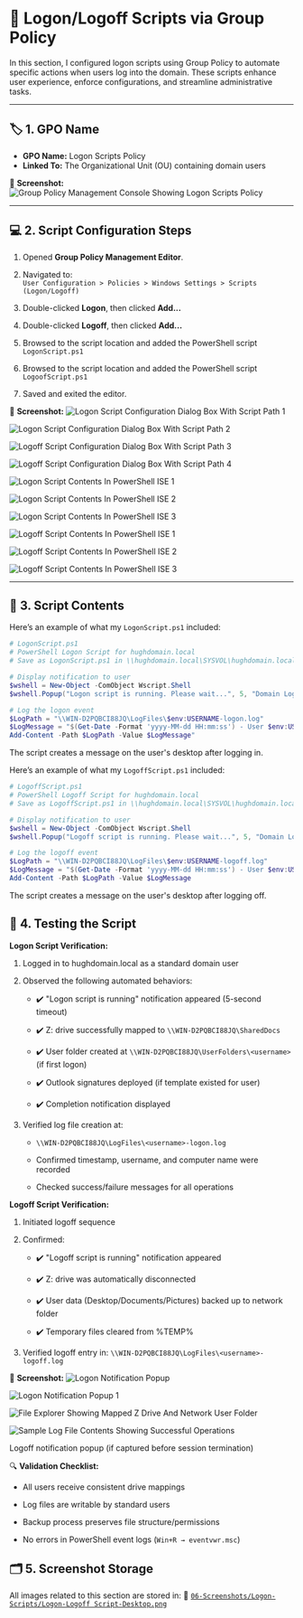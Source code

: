 # 🔁 Logon/Logoff Scripts via Group Policy

In this section, I configured logon scripts using Group Policy to automate specific actions when users log into the domain. These scripts enhance user experience, enforce configurations, and streamline administrative tasks.

---

## 🏷️ 1. GPO Name

- **GPO Name:** Logon Scripts Policy  
- **Linked To:** The Organizational Unit (OU) containing domain users

📸 **Screenshot:**
![Group Policy Management Console Showing Logon Scripts Policy](https://github.com/user-attachments/assets/bd046d0d-e96c-4ada-9417-0faf223f2f64)

---

## 💻 2. Script Configuration Steps

1. Opened **Group Policy Management Editor**.  
2. Navigated to:  
   `User Configuration > Policies > Windows Settings > Scripts (Logon/Logoff)`

3. Double-clicked **Logon**, then clicked **Add...**
4. Double-clicked **Logoff**, then clicked **Add...**
5. Browsed to the script location and added the PowerShell script `LogonScript.ps1`
6. Browsed to the script location and added the PowerShell script `LogoofScript.ps1`

7. Saved and exited the editor.

📸 **Screenshot:**
![Logon Script Configuration Dialog Box With Script Path 1](https://github.com/user-attachments/assets/61f0a04e-b002-4b07-9d40-f8196eda4e4b)

![Logon Script Configuration Dialog Box With Script Path 2](https://github.com/user-attachments/assets/75e860cd-a227-4cb3-8e46-993ef97e164a)

![Logoff Script Configuration Dialog Box With Script Path 3](https://github.com/user-attachments/assets/513dccb2-909d-4f5b-86df-7eb5a7763d25)

![Logoff Script Configuration Dialog Box With Script Path 4](https://github.com/user-attachments/assets/b7c57fe2-533c-4080-85c8-cf022d3acbdf)

![Logon Script Contents In PowerShell ISE 1](https://github.com/user-attachments/assets/ee206d6d-6eb6-4376-b8ca-8c269def6c50)

![Logon Script Contents In PowerShell ISE 2](https://github.com/user-attachments/assets/00297695-0f27-4ba0-8024-b2a7b499c2ee)

![Logon Script Contents In PowerShell ISE 3](https://github.com/user-attachments/assets/2747e6ae-6cb7-4c43-8b80-b22bb0a841ee)

![Logoff Script Contents In PowerShell ISE 1](https://github.com/user-attachments/assets/fc68c379-de05-4852-9b17-432a631eec58)

![Logoff Script Contents In PowerShell ISE 2](https://github.com/user-attachments/assets/d5bb6c78-899c-47d3-930b-aa88cff4f623)

![Logoff Script Contents In PowerShell ISE 3](https://github.com/user-attachments/assets/77a533b3-b37e-4c4b-b07e-05b7dc4b5935)

---

## 📂 3. Script Contents

Here’s an example of what my `LogonScript.ps1` included:

```powershell
# LogonScript.ps1
# PowerShell Logon Script for hughdomain.local
# Save as LogonScript.ps1 in \\hughdomain.local\SYSVOL\hughdomain.local\scripts\

# Display notification to user
$wshell = New-Object -ComObject Wscript.Shell
$wshell.Popup("Logon script is running. Please wait...", 5, "Domain Logon Script", 0x0 + 0x40)

# Log the logon event
$LogPath = "\\WIN-D2PQBCI88JQ\LogFiles\$env:USERNAME-logon.log"
$LogMessage = "$(Get-Date -Format 'yyyy-MM-dd HH:mm:ss') - User $env:USERNAME logged on from computer $env:COMPUTERNAME"
Add-Content -Path $LogPath -Value $LogMessage"
```
The script creates a message on the user's desktop after logging in.

Here’s an example of what my `LogoffScript.ps1` included:

```powershell
# LogoffScript.ps1
# PowerShell Logoff Script for hughdomain.local
# Save as LogoffScript.ps1 in \\hughdomain.local\SYSVOL\hughdomain.local\scripts\

# Display notification to user
$wshell = New-Object -ComObject Wscript.Shell
$wshell.Popup("Logoff script is running. Please wait...", 5, "Domain Logoff Script", 0x0 + 0x40)

# Log the logoff event
$LogPath = "\\WIN-D2PQBCI88JQ\LogFiles\$env:USERNAME-logoff.log"
$LogMessage = "$(Get-Date -Format 'yyyy-MM-dd HH:mm:ss') - User $env:USERNAME logged off from computer $env:COMPUTERNAME"
Add-Content -Path $LogPath -Value $LogMessage
```
The script creates a message on the user's desktop after logging off.

## 🧪 4. Testing the Script
**Logon Script Verification:**

1. Logged in to hughdomain.local as a standard domain user

2. Observed the following automated behaviors:

   * ✔️ "Logon script is running" notification appeared (5-second timeout)

   * ✔️ Z: drive successfully mapped to `\\WIN-D2PQBCI88JQ\SharedDocs`

   * ✔️ User folder created at `\\WIN-D2PQBCI88JQ\UserFolders\<username>` (if first logon)

   * ✔️ Outlook signatures deployed (if template existed for user)

   * ✔️ Completion notification displayed

3. Verified log file creation at:
   * `\\WIN-D2PQBCI88JQ\LogFiles\<username>-logon.log`

   * Confirmed timestamp, username, and computer name were recorded

   * Checked success/failure messages for all operations

**Logoff Script Verification:**

1. Initiated logoff sequence

2. Confirmed:

   * ✔️ "Logoff script is running" notification appeared

   * ✔️ Z: drive was automatically disconnected

   * ✔️ User data (Desktop/Documents/Pictures) backed up to network folder

   * ✔️ Temporary files cleared from %TEMP%

3. Verified logoff entry in:
   `\\WIN-D2PQBCI88JQ\LogFiles\<username>-logoff.log`

📸 **Screenshot:**
![Logon Notification Popup](https://github.com/user-attachments/assets/1a5be81f-3d4d-4e39-ba0e-dfed1e7cd62e)

![Logon Notification Popup 1](https://github.com/user-attachments/assets/52b30f86-6eef-49e2-a326-46ba776b7bb5)

![File Explorer Showing Mapped Z Drive And Network User Folder](https://github.com/user-attachments/assets/607d6665-69cc-48cf-b143-cfac9d648b2a)

![Sample Log File Contents Showing Successful Operations](https://github.com/user-attachments/assets/9550eb54-f479-44ba-b2ab-eeef7cfeaa8e)

Logoff notification popup (if captured before session termination)

🔍 **Validation Checklist:**

* All users receive consistent drive mappings

* Log files are writable by standard users

* Backup process preserves file structure/permissions

* No errors in PowerShell event logs (`Win+R → eventvwr.msc`)

## 🗂️ 5. Screenshot Storage
All images related to this section are stored in:
📂 [`06-Screenshots/Logon-Scripts/Logon-Logoff Script-Desktop.png`](https://github.com/Hugh-Kumbi/Hugh-Kumbi-Active-Directory-Lab/blob/main/06-Screenshots/XIII.%20Logon-Logoff%20Scripts/II.%20Logon-Logoff%20Desktop.md)
